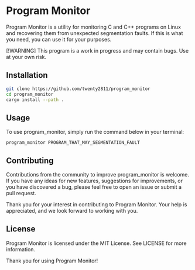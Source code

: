 # Program Monitor
Program Monitor is a utility for monitoring C and C++ programs on Linux and recovering them from unexpected segmentation faults. If this is what you need, you can use it for your purposes.

[!WARNING] This program is a work in progress and may contain bugs. Use at your own risk.

## Installation
```bash
git clone https://github.com/twenty2811/program_monitor
cd program_monitor
cargo install --path .
```

## Usage
To use program_monitor, simply run the command below in your terminal:

```program_monitor PROGRAM_THAT_MAY_SEGMENTATION_FAULT```

## Contributing
Contributions from the community to improve program_monitor is welcome. If you have any ideas for new features, suggestions for improvements, or you have discovered a bug, please feel free to open an issue or submit a pull request.

Thank you for your interest in contributing to Program Monitor. Your help is appreciated, and we look forward to working with you.

## License
Program Monitor is licensed under the MIT License. See LICENSE for more information.

Thank you for using Program Monitor!
